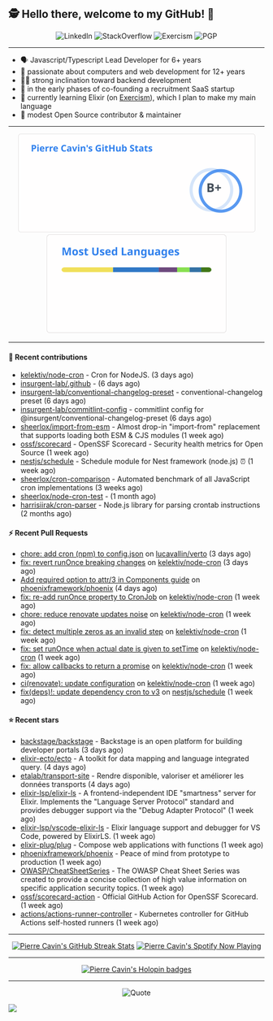 <h2 style="display:inline" align="center">🕵️ Hello there, welcome to my GitHub! 👋</h2>
<br />
<p align="center">
    <a href="https://links.sherlox.io/github-linkedin" target="_blank" style="text-decoration: none;">
        <img src="https://img.shields.io/badge/LinkedIn-0077b5?style=flat-square&logo=linkedin" alt="LinkedIn">
    </a>
    <a href="https://links.sherlox.io/github-stackoverflow" target="_blank" style="text-decoration: none;">
        <img src="https://img.shields.io/badge/StackOverflow-9a9c9f?style=flat-square&logo=StackOverflow" alt="StackOverflow">
    </a>
    <a href="https://links.sherlox.io/github-exercism" target="_blank" style="text-decoration: none;">
        <img src="https://img.shields.io/badge/Exercism-7600fe?style=flat-square&logo=Exercism" alt="Exercism">
    </a>
    <a href="https://pgp.mit.edu/pks/lookup?op=get&search=0x48D089FE8FC01A4E7E88EE9611567DFABCB9256E" target="_blank" style="text-decoration: none;">
        <img src="https://img.shields.io/badge/pgp-0x11567DFABCB9256E-313131?style=flat&labelColor=313131&color=313131" alt="PGP">
    </a>
</p>

---

<ul>
    <li>🗣 Javascript/Typescript Lead Developer for 6+ years</li>
    <li>👴 passionate about computers and web development for 12+ years</li>
    <li>🧑‍💻 strong inclination toward backend development</li>
    <li>👷 in the early phases of co-founding a recruitment SaaS startup</li>
    <li>💜 currently learning Elixir (on <a href="https://links.sherlox.io/github-exercism-elixir-track">Exercism</a>), which I plan to make my main language</li>
    <li>🫶 modest Open Source contributor & maintainer</li>
</ul>

---

<div align="center">
  <a href="https://github-readme-stats.sherlox.io" style="display: inline-block;">
    <img src="assets/stats.svg" alt="Pierre Cavin's Github stats" height="195px" />
  </a>
  
  <a href="https://github-readme-stats.sherlox.io" style="display: inline-block;">
    <img src="assets/top-langs.svg" alt="Pierre Cavin's Most used languages" height="195px" />
  </a>
</div>

---

#### 🫶 Recent contributions

- [kelektiv/node-cron](https://github.com/kelektiv/node-cron) - Cron for NodeJS. (3 days ago)
- [insurgent-lab/.github](https://github.com/insurgent-lab/.github) -  (6 days ago)
- [insurgent-lab/conventional-changelog-preset](https://github.com/insurgent-lab/conventional-changelog-preset) - conventional-changelog preset (6 days ago)
- [insurgent-lab/commitlint-config](https://github.com/insurgent-lab/commitlint-config) - commitlint config for @insurgent/conventional-changelog-preset (6 days ago)
- [sheerlox/import-from-esm](https://github.com/sheerlox/import-from-esm) - Almost drop-in &#34;import-from&#34; replacement that supports loading both ESM &amp; CJS modules (1 week ago)
- [ossf/scorecard](https://github.com/ossf/scorecard) - OpenSSF Scorecard - Security health metrics for Open Source (1 week ago)
- [nestjs/schedule](https://github.com/nestjs/schedule) - Schedule module for Nest framework (node.js) ⏰ (1 week ago)
- [sheerlox/cron-comparison](https://github.com/sheerlox/cron-comparison) - Automated benchmark of all JavaScript cron implementations (3 weeks ago)
- [sheerlox/node-cron-test](https://github.com/sheerlox/node-cron-test) -  (1 month ago)
- [harrisiirak/cron-parser](https://github.com/harrisiirak/cron-parser) - Node.js library for parsing crontab instructions (2 months ago)

#### ⚡ Recent Pull Requests

- [chore: add cron (npm) to config.json](https://github.com/lucavallin/verto/pull/294) on [lucavallin/verto](https://github.com/lucavallin/verto) (3 days ago)
- [fix: revert runOnce breaking changes](https://github.com/kelektiv/node-cron/pull/760) on [kelektiv/node-cron](https://github.com/kelektiv/node-cron) (3 days ago)
- [Add required option to attr/3 in Components guide](https://github.com/phoenixframework/phoenix/pull/5617) on [phoenixframework/phoenix](https://github.com/phoenixframework/phoenix) (4 days ago)
- [fix: re-add runOnce property to CronJob](https://github.com/kelektiv/node-cron/pull/751) on [kelektiv/node-cron](https://github.com/kelektiv/node-cron) (1 week ago)
- [chore: reduce renovate updates noise](https://github.com/kelektiv/node-cron/pull/750) on [kelektiv/node-cron](https://github.com/kelektiv/node-cron) (1 week ago)
- [fix: detect multiple zeros as an invalid step](https://github.com/kelektiv/node-cron/pull/743) on [kelektiv/node-cron](https://github.com/kelektiv/node-cron) (1 week ago)
- [fix: set runOnce when actual date is given to setTime](https://github.com/kelektiv/node-cron/pull/740) on [kelektiv/node-cron](https://github.com/kelektiv/node-cron) (1 week ago)
- [fix: allow callbacks to return a promise](https://github.com/kelektiv/node-cron/pull/733) on [kelektiv/node-cron](https://github.com/kelektiv/node-cron) (1 week ago)
- [ci(renovate): update configuration](https://github.com/kelektiv/node-cron/pull/732) on [kelektiv/node-cron](https://github.com/kelektiv/node-cron) (1 week ago)
- [fix(deps)!: update dependency cron to v3](https://github.com/nestjs/schedule/pull/1461) on [nestjs/schedule](https://github.com/nestjs/schedule) (1 week ago)

#### ⭐ Recent stars

- [backstage/backstage](https://github.com/backstage/backstage) - Backstage is an open platform for building developer portals (3 days ago)
- [elixir-ecto/ecto](https://github.com/elixir-ecto/ecto) - A toolkit for data mapping and language integrated query. (4 days ago)
- [etalab/transport-site](https://github.com/etalab/transport-site) - Rendre disponible, valoriser et améliorer les données transports (4 days ago)
- [elixir-lsp/elixir-ls](https://github.com/elixir-lsp/elixir-ls) - A frontend-independent IDE &#34;smartness&#34; server for Elixir. Implements the &#34;Language Server Protocol&#34; standard and provides debugger support via the &#34;Debug Adapter Protocol&#34; (1 week ago)
- [elixir-lsp/vscode-elixir-ls](https://github.com/elixir-lsp/vscode-elixir-ls) - Elixir language support and debugger for VS Code, powered by ElixirLS. (1 week ago)
- [elixir-plug/plug](https://github.com/elixir-plug/plug) - Compose web applications with functions (1 week ago)
- [phoenixframework/phoenix](https://github.com/phoenixframework/phoenix) - Peace of mind from prototype to production (1 week ago)
- [OWASP/CheatSheetSeries](https://github.com/OWASP/CheatSheetSeries) - The OWASP Cheat Sheet Series was created to provide a concise collection of high value information on specific application security topics. (1 week ago)
- [ossf/scorecard-action](https://github.com/ossf/scorecard-action) - Official GitHub Action for OpenSSF Scorecard. (1 week ago)
- [actions/actions-runner-controller](https://github.com/actions/actions-runner-controller) - Kubernetes controller for GitHub Actions self-hosted runners (1 week ago)

---

<div align="center">
  <a href="https://github-readme-streak-stats.herokuapp.com" style="display: inline-block;">
    <img src="https://github-readme-streak-stats.sherlox.io/?user=sheerlox&theme=default&mode=weekly&disable_animations=true" alt="Pierre Cavin's GitHub Streak Stats" height="247px" />
  </a>

  <a href="https://links.sherlox.io/github-spotify" style="display: inline-block;">
    <img src="https://spotify-github-profile.vercel.app/api/view?uid=6ridtm5cbc0y9bf5qmtqpoupv&cover_image=true&theme=default&show_offline=false&background_color=121212&interchange=true&bar_color_cover=true" alt="Pierre Cavin's Spotify Now Playing" height="240px" />
  </a>
</div>

---

<div align="center">
  <a href="https://holopin.io/@sheerlox" style="display: inline-block;">
    <img src="https://holopin.me/sheerlox" alt="Pierre Cavin's Holopin badges" height="253px" />
  </a>
</div>

---

<p align="center">
    <a href="https://github.com/piyushsuthar/github-readme-quotes" target="_blank" style="text-decoration: none;">
        <img src="https://quotes-github-readme.vercel.app/api?type=horizontal&quote=Inaction%20will%20cause%20a%20man%20to%20sink%20into%20the%20slough%20of%20despond%20and%20vanish%20without%20a%20trace.&author=Farley%20Mowat" alt="Quote">
    </a>
</p>

![](https://hit.yhype.me/github/profile?user_id=11234273)
